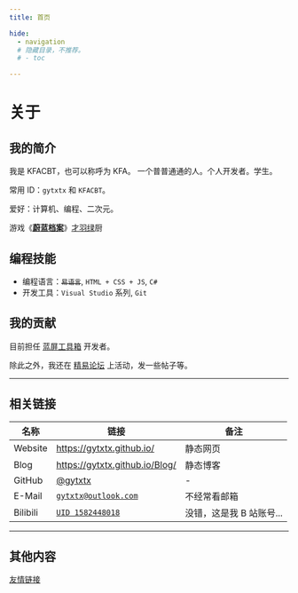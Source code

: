 ```yaml
---
title: 首页

hide:
  - navigation
  # 隐藏目录，不推荐。
  # - toc 

---
```


# 关于

## 我的简介

我是 KFACBT，也可以称呼为 KFA。
一个普普通通的人。个人开发者。学生。

常用 ID：`gytxtx` 和 `KFACBT`。

爱好：计算机、编程、二次元。

游戏《[**蔚蓝档案**](https://bluearchive-cn.com/)》[才羽绿](https://kivo.wiki/data/character/27)厨

## 编程技能

* 编程语言：~~`易语言`~~, `HTML + CSS + JS`, `C#`
* 开发工具：`Visual Studio` 系列, `Git`

## 我的贡献

目前担任 [蓝屏工具箱](https://tools.cnstlapy.cn/) 开发者。

除此之外，我还在 [精易论坛](https://bbs.125.la/home.php?mod=space&uid=714270) 上活动，发一些帖子等。

---

## 相关链接

| 名称 | 链接 | 备注 |
| ---- | ---- | ---- |
| Website | <https://gytxtx.github.io/> | 静态网页 |
| Blog | <https://gytxtx.github.io/Blog/> | 静态博客 |
| GitHub | [@gytxtx](https://github.com/gytxtx/) | - |
| E-Mail | [`gytxtx@outlook.com`](mailto:gytxtx@outlook.com) | 不经常看邮箱 |
| Bilibili | [`UID 1582448018`](https://space.bilibili.com/1582448018/) | 没错，这是我 B 站账号... |

---

## 其他内容

[友情链接](links.md "友情链接")
